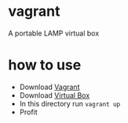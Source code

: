 # vagrant
A portable LAMP virtual box

# how to use
- Download [Vagrant](https://www.vagrantup.com)
- Download [Virtual Box](https://www.virtualbox.org)
- In this directory run `vagrant up`
- Profit
